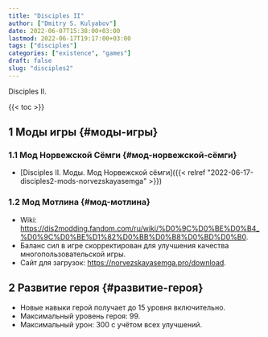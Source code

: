```yaml
---
title: "Disciples II"
author: ["Dmitry S. Kulyabov"]
date: 2022-06-07T15:38:00+03:00
lastmod: 2022-06-17T19:17:00+03:00
tags: ["disciples"]
categories: ["existence", "games"]
draft: false
slug: "disciples2"
---
```


Disciples II.

<!--more-->

{{< toc >}}


## <span class="section-num">1</span> Моды игры {#моды-игры}


### <span class="section-num">1.1</span> Мод Норвежской Сёмги {#мод-норвежской-сёмги}

-   [Disciples II. Моды. Мод Норвежской сёмги]({{< relref "2022-06-17-disciples2-mods-norvezskayasemga" >}})


### <span class="section-num">1.2</span> Мод Мотлина {#мод-мотлина}

-   Wiki: <https://dis2modding.fandom.com/ru/wiki/%D0%9C%D0%BE%D0%B4_%D0%9C%D0%BE%D1%82%D0%BB%D0%B8%D0%BD%D0%B0>.
-   Баланс сил в игре скорректирован для улучшения качества многопользовательской игры.
-   Сайт для загрузок: <https://norvezskayasemga.pro/download>.


## <span class="section-num">2</span> Развитие героя {#развитие-героя}

-   Новые навыки герой получает до 15 уровня включительно.
-   Максимальный уровень героя: 99.
-   Максимальный урон: 300 с учётом всех улучшений.
